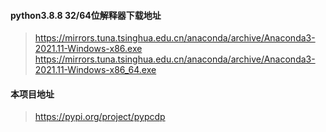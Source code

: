 #### python3.8.8 32/64位解释器下载地址
> https://mirrors.tuna.tsinghua.edu.cn/anaconda/archive/Anaconda3-2021.11-Windows-x86.exe
> https://mirrors.tuna.tsinghua.edu.cn/anaconda/archive/Anaconda3-2021.11-Windows-x86_64.exe
#### 本项目地址
> https://pypi.org/project/pypcdp